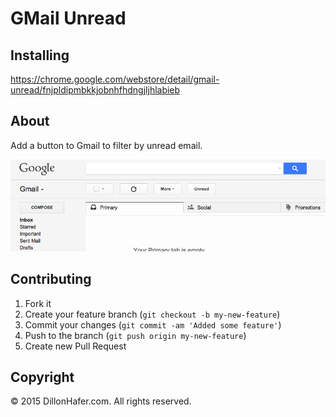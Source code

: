 # GMail Unread

## Installing

https://chrome.google.com/webstore/detail/gmail-unread/fnjpldipmbkkjobnhfhdngjljhlabieb

## About

Add a button to Gmail to filter by unread email.


![Gmail Unread](https://raw.githubusercontent.com/dillonhafer/gmail-unread/master/ScreenShot.png)

## Contributing
1. Fork it
2. Create your feature branch (`git checkout -b my-new-feature`)
3. Commit your changes (`git commit -am 'Added some feature'`)
4. Push to the branch (`git push origin my-new-feature`)
5. Create new Pull Request

## Copyright

© 2015 DillonHafer.com. All rights reserved.
